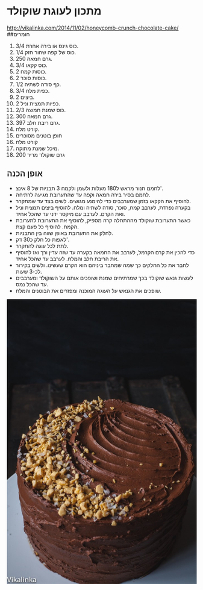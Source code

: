 # מתכון לעוגת  שוקולד
http://vikalinka.com/2014/11/02/honeycomb-crunch-chocolate-cake/
##חומרים
1. 3/4 כוס גינס או בירה אחרת.
2.	1/4 כוס של קפה שחור חזק.
3.	250 גרם חמאה.
4.	3/4 כוס קקאו.
5.	2 כוסות קמח.
6.	2 כוסות סוכר.
7. 1/2 כף סודה לשתיה.
8.	3/4 כפית מלח.
9.	2 ביצים.
10.	2 כפיות תמצית וניל.
11.	2/3 כוס שמנת חמוצה.
12. 300 גרם חמאה.
13.	397 גרם ריבת חלב.
14.	קורט מלח.
15. חופן בוטנים מסוכרים
16. קורט מלח
17. מיכל שמנת מתוקה.
18. 200 גרם שוקולד מריר

## אופן הכנה
*	לחמם תנור מראש ל180 מעלות ולשמן ולקמח 3 תבניות של 8 אינצ'.
*	לחמם בסיר בירה חמאה וקפה עד שהתערובת מגיעה לרתיחה.
*	להוסיף את הקקאו בזמן שמערבבים כדי להימנע מגושים. לשים בצד עד שמתקרר.
*	בקערה נפרדת, לערבב קמח, סוכר, סודה לשתיה ומלח. להוסיף ביצים תמצית וניל ואת הקרם. לערבב עם מיקסר ידני עד שהכל אחיד.
*	כאשר התערובת שוקולד מההתחלה קרה מספיק, להוסיף את התערובת לתערובת הקמח. להוסיף כל פעם קצת.
*	לחלק את התערובת באופן שווה בין התבניות.
*	לאפות כל חלק כ30 דק'.
*	לתת לכל עוגה להתקרר.
*	כדי להכין את קרם הקרמל, לערבב את החמאה בקערה עד שזה עדין ורך ואז להוסיף את הריבת חלב והמלח. לערבב עד שהכל אחיד.
*	לחבר את כל החלקים כך שמה שמחבר ביניהם הוא הקרם שעשינו. ולשים בקירור לכ-3 שעות.
*	לעשות גנאש שוקולד בכך שמרתיחים שמנת ושופכים אותם על השוקולד ומערבבים עד שהכל נמס. 
*	שופכים את הגנאש על העוגה המוכנה ומפזרים את הבוטנים והמלח.

![alt tag](/picture/cake.jpg)
